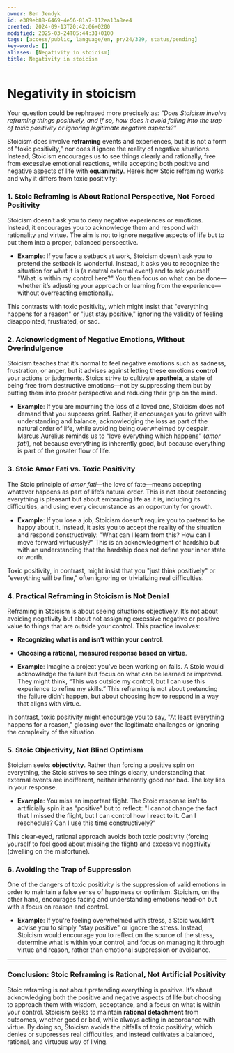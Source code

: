 ```yaml
---
owner: Ben Jendyk
id: e389eb88-6469-4e56-81a7-112ea13a8ee4
created: 2024-09-13T20:42:06+0200
modified: 2025-03-24T05:44:31+0100
tags: [access/public, language/en, pr/24/329, status/pending]
key-words: []
aliases: [Negativity in stoicism]
title: Negativity in stoicism
---
```


# Negativity in stoicism

Your question could be rephrased more precisely as: *"Does Stoicism involve reframing things positively, and if so, how does it avoid falling into the trap of toxic positivity or ignoring legitimate negative aspects?"*

Stoicism does involve **reframing** events and experiences, but it is not a form of "toxic positivity," nor does it ignore the reality of negative situations. Instead, Stoicism encourages us to see things clearly and rationally, free from excessive emotional reactions, while accepting both positive and negative aspects of life with **equanimity**. Here’s how Stoic reframing works and why it differs from toxic positivity:

### 1. **Stoic Reframing is About Rational Perspective, Not Forced Positivity**
Stoicism doesn’t ask you to deny negative experiences or emotions. Instead, it encourages you to acknowledge them and respond with rationality and virtue. The aim is not to ignore negative aspects of life but to put them into a proper, balanced perspective.

- **Example**: If you face a setback at work, Stoicism doesn’t ask you to pretend the setback is wonderful. Instead, it asks you to recognize the situation for what it is (a neutral external event) and to ask yourself, "What is within my control here?" You then focus on what can be done—whether it’s adjusting your approach or learning from the experience—without overreacting emotionally.

This contrasts with toxic positivity, which might insist that "everything happens for a reason" or "just stay positive," ignoring the validity of feeling disappointed, frustrated, or sad.

### 2. **Acknowledgment of Negative Emotions, Without Overindulgence**
Stoicism teaches that it’s normal to feel negative emotions such as sadness, frustration, or anger, but it advises against letting these emotions **control** your actions or judgments. Stoics strive to cultivate **apatheia**, a state of being free from destructive emotions—not by suppressing them but by putting them into proper perspective and reducing their grip on the mind.

- **Example**: If you are mourning the loss of a loved one, Stoicism does not demand that you suppress grief. Rather, it encourages you to grieve with understanding and balance, acknowledging the loss as part of the natural order of life, while avoiding being overwhelmed by despair. Marcus Aurelius reminds us to “love everything which happens” (*amor fati*), not because everything is inherently good, but because everything is part of the greater flow of life.

### 3. **Stoic Amor Fati vs. Toxic Positivity**
The Stoic principle of *amor fati*—the love of fate—means accepting whatever happens as part of life’s natural order. This is not about pretending everything is pleasant but about embracing life as it is, including its difficulties, and using every circumstance as an opportunity for growth.

- **Example**: If you lose a job, Stoicism doesn’t require you to pretend to be happy about it. Instead, it asks you to accept the reality of the situation and respond constructively: "What can I learn from this? How can I move forward virtuously?" This is an acknowledgment of hardship but with an understanding that the hardship does not define your inner state or worth.

Toxic positivity, in contrast, might insist that you "just think positively" or "everything will be fine," often ignoring or trivializing real difficulties.

### 4. **Practical Reframing in Stoicism is Not Denial**
Reframing in Stoicism is about seeing situations objectively. It’s not about avoiding negativity but about not assigning excessive negative or positive value to things that are outside your control. This practice involves:
- **Recognizing what is and isn’t within your control**.
- **Choosing a rational, measured response based on virtue**.

- **Example**: Imagine a project you’ve been working on fails. A Stoic would acknowledge the failure but focus on what can be learned or improved. They might think, “This was outside my control, but I can use this experience to refine my skills.” This reframing is not about pretending the failure didn’t happen, but about choosing how to respond in a way that aligns with virtue.

In contrast, toxic positivity might encourage you to say, "At least everything happens for a reason," glossing over the legitimate challenges or ignoring the complexity of the situation.

### 5. **Stoic Objectivity, Not Blind Optimism**
Stoicism seeks **objectivity**. Rather than forcing a positive spin on everything, the Stoic strives to see things clearly, understanding that external events are indifferent, neither inherently good nor bad. The key lies in your response.

- **Example**: You miss an important flight. The Stoic response isn’t to artificially spin it as "positive" but to reflect: "I cannot change the fact that I missed the flight, but I can control how I react to it. Can I reschedule? Can I use this time constructively?"

This clear-eyed, rational approach avoids both toxic positivity (forcing yourself to feel good about missing the flight) and excessive negativity (dwelling on the misfortune).

### 6. **Avoiding the Trap of Suppression**
One of the dangers of toxic positivity is the suppression of valid emotions in order to maintain a false sense of happiness or optimism. Stoicism, on the other hand, encourages facing and understanding emotions head-on but with a focus on reason and control.

- **Example**: If you’re feeling overwhelmed with stress, a Stoic wouldn’t advise you to simply "stay positive" or ignore the stress. Instead, Stoicism would encourage you to reflect on the source of the stress, determine what is within your control, and focus on managing it through virtue and reason, rather than emotional suppression or avoidance.

---

### Conclusion: Stoic Reframing is Rational, Not Artificial Positivity
Stoic reframing is not about pretending everything is positive. It’s about acknowledging both the positive and negative aspects of life but choosing to approach them with wisdom, acceptance, and a focus on what is within your control. Stoicism seeks to maintain **rational detachment** from outcomes, whether good or bad, while always acting in accordance with virtue. By doing so, Stoicism avoids the pitfalls of toxic positivity, which denies or suppresses real difficulties, and instead cultivates a balanced, rational, and virtuous way of living.